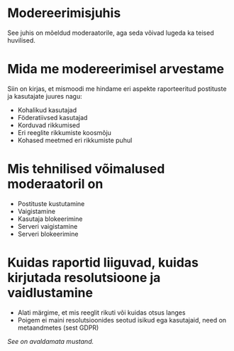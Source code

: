 # Modereerimisjuhis

See juhis on mõeldud moderaatorile, aga seda võivad lugeda ka teised huvilised.

# Mida me modereerimisel arvestame

Siin on kirjas, et mismoodi me hindame eri aspekte raporteeritud postituste ja kasutajate juures nagu:

* Kohalikud kasutajad
* Föderatiivsed kasutajad
* Korduvad rikkumised
* Eri reeglite rikkumiste koosmõju
* Kohased meetmed eri rikkumiste puhul

# Mis tehnilised võimalused moderaatoril on

* Postituste kustutamine
* Vaigistamine
* Kasutaja blokeerimine
* Serveri vaigistamine
* Serveri blokeerimine

# Kuidas raportid liiguvad, kuidas kirjutada resolutsioone ja vaidlustamine

* Alati märgime, et mis reeglit rikuti või kuidas otsus langes
* Poigem ei maini resolutsioonides seotud isikud ega kasutajaid, need on metaandmetes (sest GDPR)

_See on avaldamata mustand._
